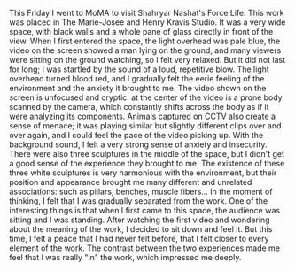 This Friday I went to MoMA to visit Shahryar Nashat's Force Life. This work was placed in The Marie-Josee and Henry Kravis Studio. It was a very wide space, with black walls and a whole pane of glass directly in front of the view. When I first entered the space, the light overhead was pale blue, the video on the screen showed a man lying on the ground, and many viewers were sitting on the ground watching, so I felt very relaxed. But it did not last for long; I was startled by the sound of a loud, repetitive blow. The light overhead turned blood red, and I gradually felt the eerie feeling of the environment and the anxiety it brought to me. The video shown on the screen is unfocused and cryptic: at the center of the video is a prone body scanned by the camera, which constantly shifts across the body as if it were analyzing its components. Animals captured on CCTV also create a sense of menace; it was playing similar but slightly different clips over and over again, and I could feel the pace of the video picking up. With the background sound, I felt a very strong sense of anxiety and insecurity. There were also three sculptures in the middle of the space, but I didn't get a good sense of the experience they brought to me. The existence of these three white sculptures is very harmonious with the environment, but their position and appearance brought me many different and unrelated associations: such as pillars, benches, muscle fibers... In the moment of thinking, I felt that I was gradually separated from the work. One of the interesting things is that when I first came to this space, the audience was sitting and I was standing. After watching the first video and wondering about the meaning of the work, I decided to sit down and feel it. But this time, I felt a peace that I had never felt before, that I felt closer to every element of the work. The contrast between the two experiences made me feel that I was really "in" the work, which impressed me deeply.
